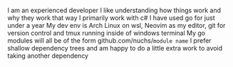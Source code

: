 I am an experienced developer
I like understanding how things work and why they work that way
I primarily work with c#
I have used go for just under a year
My dev env is Arch Linux on wsl, Neovim as my editor, git for version control and tmux running inside of windows terminal
My go modules will all be of the form github.com/nuchs/```module name```
I prefer shallow dependency trees and am happy to do a little extra work to avoid taking another dependency
